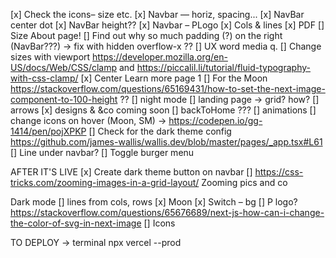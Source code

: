 [x] Check the icons– size etc.
[x] Navbar — horiz, spacing...
[x] NavBar center dot
[x] NavBar height??
[x] Navbar – PLogo
[x] Cols & lines
[x] PDF
[] Size About page!
[] Find out why so much padding (?) on the right (NavBar???) -> fix with hidden overflow-x ??
[] UX word media q.
[] Change sizes with viewport https://developer.mozilla.org/en-US/docs/Web/CSS/clamp and https://piccalil.li/tutorial/fluid-typography-with-css-clamp/
[x] Center Learn more page 1
[] For  the  Moon https://stackoverflow.com/questions/65169431/how-to-set-the-next-image-component-to-100-height ??
[] night mode
[] landing page -> grid? how?
[] arrows
[x] designs & &co coming soon
[] backToHome ??? 
[] animations
[] change icons on hover (Moon, SM) -> https://codepen.io/gg-1414/pen/pojXPKP
[] Check for the dark theme config https://github.com/james-wallis/wallis.dev/blob/master/pages/_app.tsx#L61
[] Line under navbar?
[] Toggle burger menu

AFTER IT'S LIVE
[x] Create dark theme button on navbar
[] https://css-tricks.com/zooming-images-in-a-grid-layout/ Zooming pics and co

Dark mode 
    [] lines from cols, rows
    [x] Moon
    [x] Switch – bg
    [] P logo? https://stackoverflow.com/questions/65676689/next-js-how-can-i-change-the-color-of-svg-in-next-image
    []  Icons

TO DEPLOY -> terminal
    npx vercel --prod